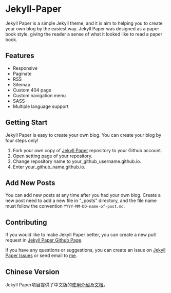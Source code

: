 # Jekyll-Paper

Jekyll Paper is a simple Jekyll theme, and it is aim to helping you to create your own blog by the easiest way. Jekyll Paper was designed as a paper book style, giving the reader a sense of what it looked like to read a paper book.

## Features

- Responsive
- Paginate
- RSS
- Sitemap
- Custom 404 page
- Custom navigation menu
- SASS
- Multiple language support

## Getting Start

Jekyll Paper is easy to create your own blog. You can create your blog by four steps only!

1. Fork your own copy of [Jekyll Paper][jekyll-paper] repository to your Github account.
2. Open setting page of your repository.
3. Change repository name to your_github_username.github.io.
4. Enter your_github_name.github.io.

## Add New Posts

You can add new posts at any time after you had your own blog. Create a new post need to add a new file in "_posts" directory, and the file name must follow the convention `YYYY-MM-DD-name-of-post.md`.

## Contributing

If you would like to make Jekyll Paper better, you can create a new pull request in [Jekyll Paper Github Page][jekyll-paper].

If you have any questions or suggestions, you can create an issue on [Jekyll Paper Issues][jekyll-paper-issues] or send email to [me](mailto:i@ghosind.com).

## Chinese Version

Jekyll Paper项目提供了中文版的[使用介绍](https://github.com/ghosind/Jekyll-Paper/wiki/%E5%BC%80%E5%A7%8B%E4%BD%BF%E7%94%A8Jekyll-Paper)及[文档](https://github.com/ghosind/Jekyll-Paper/wiki#%E4%B8%AD%E6%96%87%E7%89%88%E7%94%A8%E6%88%B7%E6%89%8B%E5%86%8Cchinese-version)。

[jekyll-paper]: https://github.com/ghosind/Jekyll-Paper
[jekyll-paper-issues]: https://github.com/ghosind/Jekyll-Paper/issues